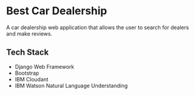 # Best Car Dealership

A car dealership web application that allows the user to search for dealers and make reviews.


## Tech Stack
* Django Web Framework
* Bootstrap
* IBM Cloudant
* IBM Watson Natural Language Understanding

